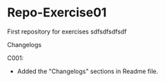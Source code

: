 # Repo-Exercise01
First repository for exercises
sdfsdfsdfsdf

Changelogs

C001:
- Added the "Changelogs" sections in Readme file.